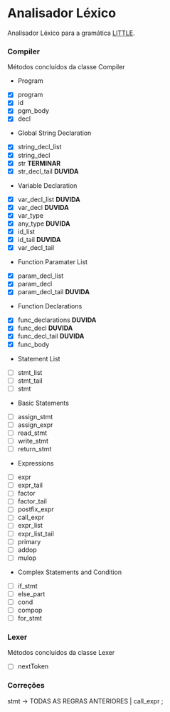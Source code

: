 # Analisador Léxico
Analisador Léxico para a gramática [LITTLE](https://sites.google.com/site/amitsabne/little-programming-language---grammar).

### Compiler 
Métodos concluídos da classe Compiler

* Program
- [x] program
- [x] id
- [x] pgm_body
- [x] decl

* Global String Declaration
- [x] string_decl_list
- [x] string_decl
- [x] str **TERMINAR**
- [x] str_decl_tail **DUVIDA**

* Variable Declaration
- [x] var_decl_list **DUVIDA**
- [x] var_decl **DUVIDA**
- [x] var_type
- [x] any_type **DUVIDA**
- [x] id_list
- [x] id_tail **DUVIDA**
- [x] var_decl_tail

* Function Paramater List
- [x] param_decl_list
- [x] param_decl
- [x] param_decl_tail **DUVIDA**

* Function Declarations
- [x] func_declarations **DUVIDA**
- [x] func_decl **DUVIDA**
- [x] func_decl_tail **DUVIDA**
- [x] func_body

* Statement List
- [ ] stmt_list
- [ ] stmt_tail
- [ ] stmt

* Basic Statements
- [ ] assign_stmt
- [ ] assign_expr
- [ ] read_stmt
- [ ] write_stmt
- [ ] return_stmt

* Expressions
- [ ] expr
- [ ] expr_tail
- [ ] factor
- [ ] factor_tail
- [ ] postfix_expr
- [ ] call_expr
- [ ] expr_list
- [ ] expr_list_tail
- [ ] primary
- [ ] addop
- [ ] mulop

* Complex Statements and Condition
- [ ] if_stmt
- [ ] else_part
- [ ] cond
- [ ] compop
- [ ] for_stmt

### Lexer
Métodos concluídos da classe Lexer

- [ ] nextToken

### Correções
stmt -> TODAS AS REGRAS ANTERIORES | call_expr ;